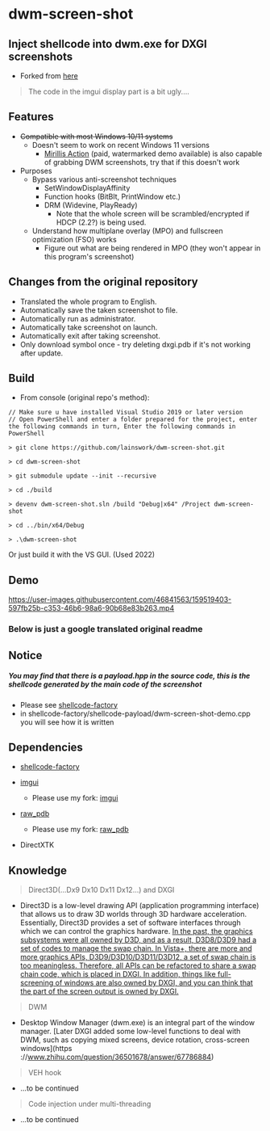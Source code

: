 # dwm-screen-shot
## Inject shellcode into dwm.exe for DXGI screenshots
* Forked from [here](https://github.com/lainswork/dwm-screen-shot)
> The code in the imgui display part is a bit ugly....
## Features

* ~~Compatible with most Windows 10/11 systems~~
  * Doesn't seem to work on recent Windows 11 versions
    * [Mirillis Action](https://mirillis.com/en/products/action.html) (paid, watermarked demo available) is also capable of grabbing DWM screenshots, try that if this doesn't work
* Purposes
  * Bypass various anti-screenshot techniques
    * SetWindowDisplayAffinity
    * Function hooks (BitBlt, PrintWindow etc.)
    * DRM (Widevine, PlayReady)
      * Note that the whole screen will be scrambled/encrypted if HDCP (2.2?) is being used.
  * Understand how multiplane overlay (MPO) and fullscreen optimization (FSO) works
    * Figure out what are being rendered in MPO (they won't appear in this program's screenshot)

## Changes from the original repository
* Translated the whole program to English.
* Automatically save the taken screenshot to file.
* Automatically run as administrator.
* Automatically take screenshot on launch.
* Automatically exit after taking screenshot.
* Only download symbol once - try deleting dxgi.pdb if it's not working after update.

## Build
* From console (original repo's method):
```shell
// Make sure u have installed Visual Studio 2019 or later version
// Open PowerShell and enter a folder prepared for the project, enter the following commands in turn, Enter the following commands in PowerShell

> git clone https://github.com/lainswork/dwm-screen-shot.git

> cd dwm-screen-shot

> git submodule update --init --recursive

> cd ./build

> devenv dwm-screen-shot.sln /build "Debug|x64" /Project dwm-screen-shot

> cd ../bin/x64/Debug

> .\dwm-screen-shot

````
Or just build it with the VS GUI. (Used 2022)

## Demo
https://user-images.githubusercontent.com/46841563/159519403-597fb25b-c353-46b6-98a6-90b68e83b263.mp4

### Below is just a google translated original readme
## Notice
##### You may find that there is a payload.hpp in the source code, this is the shellcode generated by the main code of the screenshot
- Please see [shellcode-factory](https://github.com/lainswork/shellcode-factory)
- in shellcode-factory/shellcode-payload/dwm-screen-shot-demo.cpp you will see how it is written
## Dependencies
- [shellcode-factory](https://github.com/lainswork/shellcode-factory)

- [imgui](https://github.com/ocornut/imgui)
  - Please use my fork: [imgui](https://github.com/lainswork/imgui)
- [raw_pdb](https://github.com/MolecularMatters/raw_pdb)
  - Please use my fork: [raw_pdb](https://github.com/lainswork/raw_pdb)
- DirectXTK

## Knowledge
> Direct3D(...Dx9 Dx10 Dx11 Dx12...) and DXGI
- Direct3D is a low-level drawing API (application programming interface) that allows us to draw 3D worlds through 3D hardware acceleration. Essentially, Direct3D provides a set of software interfaces through which we can control the graphics hardware.
[In the past, the graphics subsystems were all owned by D3D, and as a result, D3D8/D3D9 had a set of codes to manage the swap chain. In Vista+, there are more and more graphics APIs, D3D9/D3D10/D3D11/D3D12, a set of swap chain is too meaningless. Therefore, all APIs can be refactored to share a swap chain code, which is placed in DXGI. In addition, things like full-screening of windows are also owned by DXGI, and you can think that the part of the screen output is owned by DXGI. ](https://www.zhihu.com/question/36501678/answer/67786884)

> DWM
- Desktop Window Manager (dwm.exe) is an integral part of the window manager. [Later DXGI added some low-level functions to deal with DWM, such as copying mixed screens, device rotation, cross-screen windows](https ://www.zhihu.com/question/36501678/answer/67786884)

> VEH hook
- ...to be continued

> Code injection under multi-threading
- ...to be continued
